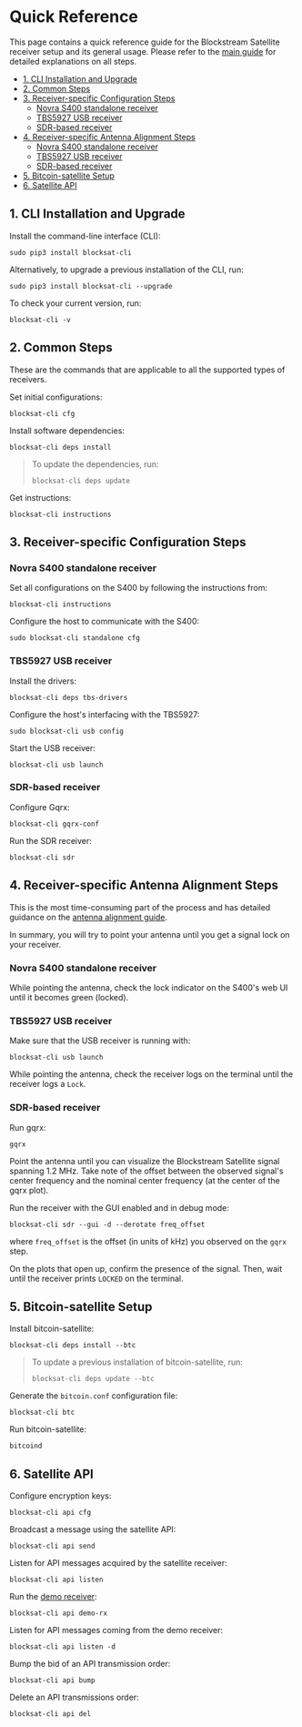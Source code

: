# Quick Reference

This page contains a quick reference guide for the Blockstream Satellite
receiver setup and its general usage. Please refer to the [main
guide](README.md) for detailed explanations on all steps.

<!-- markdown-toc start - Don't edit this section. Run M-x markdown-toc-generate-toc again -->

- [1. CLI Installation and Upgrade](#1-cli-installation-and-upgrade)
- [2. Common Steps](#2-common-steps)
- [3. Receiver-specific Configuration Steps](#3-receiver-specific-configuration-steps)
    - [Novra S400 standalone receiver](#novra-s400-standalone-receiver)
    - [TBS5927 USB receiver](#tbs5927-usb-receiver)
    - [SDR-based receiver](#sdr-based-receiver)
- [4. Receiver-specific Antenna Alignment Steps](#4-receiver-specific-antenna-alignment-steps)
    - [Novra S400 standalone receiver](#novra-s400-standalone-receiver)
    - [TBS5927 USB receiver](#tbs5927-usb-receiver)
    - [SDR-based receiver](#sdr-based-receiver)
- [5. Bitcoin-satellite Setup](#5-bitcoin-satellite-setup)
- [6. Satellite API](#6-satellite-api)

<!-- markdown-toc end -->

## 1. CLI Installation and Upgrade

Install the command-line interface (CLI):

```
sudo pip3 install blocksat-cli
```

Alternatively, to upgrade a previous installation of the CLI, run:

```
sudo pip3 install blocksat-cli --upgrade
```

To check your current version, run:

```
blocksat-cli -v
```

## 2. Common Steps

These are the commands that are applicable to all the supported types of
receivers.

Set initial configurations:

```
blocksat-cli cfg
```

Install software dependencies:

```
blocksat-cli deps install
```

> To update the dependencies, run:
>
> ```
> blocksat-cli deps update
> ```

Get instructions:

```
blocksat-cli instructions
```

## 3. Receiver-specific Configuration Steps

### Novra S400 standalone receiver

Set all configurations on the S400 by following the instructions from:
```
blocksat-cli instructions
```

Configure the host to communicate with the S400:
```
sudo blocksat-cli standalone cfg
```

### TBS5927 USB receiver

Install the drivers:
```
blocksat-cli deps tbs-drivers
```

Configure the host's interfacing with the TBS5927:
```
sudo blocksat-cli usb config
```

Start the USB receiver:
```
blocksat-cli usb launch
```

### SDR-based receiver

Configure Gqrx:
```
blocksat-cli gqrx-conf
```

Run the SDR receiver:
```
blocksat-cli sdr
```

## 4. Receiver-specific Antenna Alignment Steps

This is the most time-consuming part of the process and has detailed guidance on
the [antenna alignment
guide](antenna-pointing.md#find-the-satellite-and-lock-the-signal).

In summary, you will try to point your antenna until you get a signal lock on
your receiver.

### Novra S400 standalone receiver

While pointing the antenna, check the lock indicator on the S400's web UI until
it becomes green (locked).

### TBS5927 USB receiver

Make sure that the USB receiver is running with:
```
blocksat-cli usb launch
```

While pointing the antenna, check the receiver logs on the terminal until the
receiver logs a `Lock`.

### SDR-based receiver

Run gqrx:
```
gqrx
```

Point the antenna until you can visualize the Blockstream Satellite signal
spanning 1.2 MHz. Take note of the offset between the observed signal's center
frequency and the nominal center frequency (at the center of the gqrx plot).

Run the receiver with the GUI enabled and in debug mode:

```
blocksat-cli sdr --gui -d --derotate freq_offset
```

where `freq_offset` is the offset (in units of kHz) you observed on the `gqrx`
step.

On the plots that open up, confirm the presence of the signal. Then, wait until
the receiver prints `LOCKED` on the terminal.

## 5. Bitcoin-satellite Setup

Install bitcoin-satellite:
```
blocksat-cli deps install --btc
```

> To update a previous installation of bitcoin-satellite, run:
>
> ```
> blocksat-cli deps update --btc
> ```

Generate the `bitcoin.conf` configuration file:
```
blocksat-cli btc
```

Run bitcoin-satellite:
```
bitcoind
```

## 6. Satellite API

Configure encryption keys:
```
blocksat-cli api cfg
```

Broadcast a message using the satellite API:
```
blocksat-cli api send
```

Listen for API messages acquired by the satellite receiver:
```
blocksat-cli api listen
```

Run the [demo receiver](api.md#demo-receiver):
```
blocksat-cli api demo-rx
```

Listen for API messages coming from the demo receiver:
```
blocksat-cli api listen -d
```

Bump the bid of an API transmission order:
```
blocksat-cli api bump
```

Delete an API transmissions order:
```
blocksat-cli api del
```

